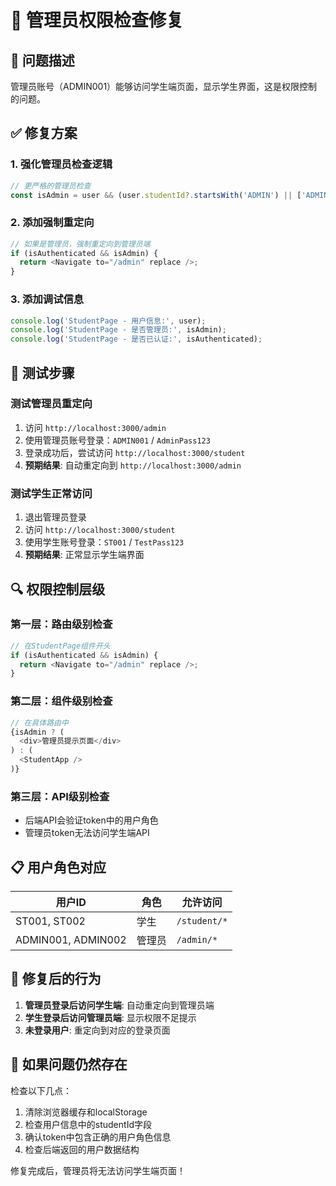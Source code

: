 # 🔧 管理员权限检查修复

## 🐛 **问题描述**
管理员账号（ADMIN001）能够访问学生端页面，显示学生界面，这是权限控制的问题。

## ✅ **修复方案**

### 1. **强化管理员检查逻辑**
```javascript
// 更严格的管理员检查
const isAdmin = user && (user.studentId?.startsWith('ADMIN') || ['ADMIN001', 'ADMIN002'].includes(user.studentId));
```

### 2. **添加强制重定向**
```javascript
// 如果是管理员，强制重定向到管理员端
if (isAuthenticated && isAdmin) {
  return <Navigate to="/admin" replace />;
}
```

### 3. **添加调试信息**
```javascript
console.log('StudentPage - 用户信息:', user);
console.log('StudentPage - 是否管理员:', isAdmin);
console.log('StudentPage - 是否已认证:', isAuthenticated);
```

## 🧪 **测试步骤**

### **测试管理员重定向**
1. 访问 `http://localhost:3000/admin`
2. 使用管理员账号登录：`ADMIN001` / `AdminPass123`
3. 登录成功后，尝试访问 `http://localhost:3000/student`
4. **预期结果**: 自动重定向到 `http://localhost:3000/admin`

### **测试学生正常访问**
1. 退出管理员登录
2. 访问 `http://localhost:3000/student`
3. 使用学生账号登录：`ST001` / `TestPass123`
4. **预期结果**: 正常显示学生端界面

## 🔍 **权限控制层级**

### **第一层：路由级别检查**
```javascript
// 在StudentPage组件开头
if (isAuthenticated && isAdmin) {
  return <Navigate to="/admin" replace />;
}
```

### **第二层：组件级别检查**
```javascript
// 在具体路由中
{isAdmin ? (
  <div>管理员提示页面</div>
) : (
  <StudentApp />
)}
```

### **第三层：API级别检查**
- 后端API会验证token中的用户角色
- 管理员token无法访问学生端API

## 📋 **用户角色对应**

| 用户ID | 角色 | 允许访问 |
|--------|------|----------|
| ST001, ST002 | 学生 | `/student/*` |
| ADMIN001, ADMIN002 | 管理员 | `/admin/*` |

## 🚀 **修复后的行为**

1. **管理员登录后访问学生端**: 自动重定向到管理员端
2. **学生登录后访问管理员端**: 显示权限不足提示
3. **未登录用户**: 重定向到对应的登录页面

## 🔧 **如果问题仍然存在**

检查以下几点：
1. 清除浏览器缓存和localStorage
2. 检查用户信息中的studentId字段
3. 确认token中包含正确的用户角色信息
4. 检查后端返回的用户数据结构

修复完成后，管理员将无法访问学生端页面！
